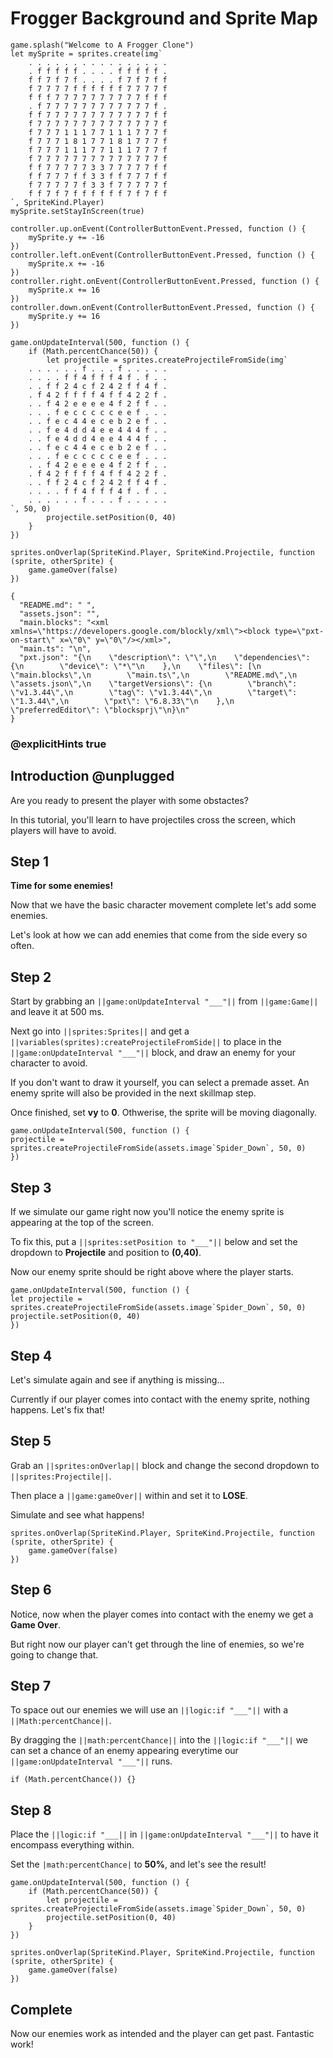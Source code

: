 # Frogger Background and Sprite Map

```template
game.splash("Welcome to A Frogger Clone")
let mySprite = sprites.create(img`
    . . . . . . . . . . . . . . . .
    . f f f f f . . . . f f f f f .
    f f 7 f 7 f . . . . f 7 f 7 f f
    f 7 7 7 7 f f f f f f 7 7 7 7 f
    f f f 7 7 7 7 7 7 7 7 7 7 f f f
    . f 7 7 7 7 7 7 7 7 7 7 7 7 f .
    f f 7 7 7 7 7 7 7 7 7 7 7 7 f f
    f 7 7 7 7 7 7 7 7 7 7 7 7 7 7 f
    f 7 7 7 1 1 1 7 7 1 1 1 7 7 7 f
    f 7 7 7 1 8 1 7 7 1 8 1 7 7 7 f
    f 7 7 7 1 1 1 7 7 1 1 1 7 7 7 f
    f 7 7 7 7 7 7 7 7 7 7 7 7 7 7 f
    f f 7 7 7 7 7 3 3 7 7 7 7 7 f f
    f f 7 7 7 f f 3 3 f f 7 7 7 f f
    f 7 7 7 7 7 f 3 3 f 7 7 7 7 7 f
    f f 7 f 7 f f f f f f 7 f 7 f f
`, SpriteKind.Player)
mySprite.setStayInScreen(true)

controller.up.onEvent(ControllerButtonEvent.Pressed, function () {
    mySprite.y += -16
})
controller.left.onEvent(ControllerButtonEvent.Pressed, function () {
    mySprite.x += -16
})
controller.right.onEvent(ControllerButtonEvent.Pressed, function () {
    mySprite.x += 16
})
controller.down.onEvent(ControllerButtonEvent.Pressed, function () {
    mySprite.y += 16
})

game.onUpdateInterval(500, function () {
    if (Math.percentChance(50)) {
        let projectile = sprites.createProjectileFromSide(img`
    . . . . . . f . . . f . . . . .
    . . . . f f 4 f f f 4 f . f . .
    . . f f 2 4 c f 2 4 2 f f 4 f .
    . f 4 2 f f f f 4 f f 4 2 2 f .
    . . f 4 2 e e e e 4 f 2 f f . .
    . . . f e c c c c c e e f . . .
    . . f e c 4 4 e c e b 2 e f . .
    . . f e 4 d d 4 e e 4 4 4 f . .
    . . f e 4 d d 4 e e 4 4 4 f . .
    . . f e c 4 4 e c e b 2 e f . .
    . . . f e c c c c c e e f . . .
    . . f 4 2 e e e e 4 f 2 f f . .
    . f 4 2 f f f f 4 f f 4 2 2 f .
    . . f f 2 4 c f 2 4 2 f f 4 f .
    . . . . f f 4 f f f 4 f . f . .
    . . . . . . f . . . f . . . . .
`, 50, 0)
        projectile.setPosition(0, 40)
    }
})

sprites.onOverlap(SpriteKind.Player, SpriteKind.Projectile, function (sprite, otherSprite) {
    game.gameOver(false)
})

```

```assetjson
{
  "README.md": " ",
  "assets.json": "",
  "main.blocks": "<xml xmlns=\"https://developers.google.com/blockly/xml\"><block type=\"pxt-on-start\" x=\"0\" y=\"0\"/></xml>",
  "main.ts": "\n",
  "pxt.json": "{\n    \"description\": \"\",\n    \"dependencies\": {\n        \"device\": \"*\"\n    },\n    \"files\": [\n        \"main.blocks\",\n        \"main.ts\",\n        \"README.md\",\n        \"assets.json\",\n    \"targetVersions\": {\n        \"branch\": \"v1.3.44\",\n        \"tag\": \"v1.3.44\",\n        \"target\": \"1.3.44\",\n        \"pxt\": \"6.8.33\"\n    },\n    \"preferredEditor\": \"blocksprj\"\n}\n"
}
```

### @explicitHints true

## Introduction @unplugged

Are you ready to present the player with some obstactes?

In this tutorial, you'll learn to have projectiles cross the screen, 
which players will have to avoid.

## Step 1

**Time for some enemies!**

Now that we have the basic character movement complete let's add some enemies.

Let's look at how we can add enemies that come from the side every so often.

## Step 2

Start by grabbing an ``||game:onUpdateInterval "___"||`` from ``||game:Game||`` and leave it at 500 ms.

Next go into ``||sprites:Sprites||`` and get a ``||variables(sprites):createProjectileFromSide||`` 
to place in the ``||game:onUpdateInterval "___"||`` block,
and draw an enemy for your character to avoid. 

If you don't want to draw it yourself, you can select a premade asset. 
An enemy sprite will also be provided in the next skillmap step.

Once finished, set **vy** to **0**. Othwerise, the sprite will be moving diagonally. 

```blocks
game.onUpdateInterval(500, function () {
projectile = sprites.createProjectileFromSide(assets.image`Spider_Down`, 50, 0)
})
```

## Step 3

If we simulate our game right now you'll notice the 
enemy sprite is appearing at the top of the screen.

To fix this, put a ``||sprites:setPosition to "___"||`` below and set the dropdown to **Projectile** and position to **(0,40)**.

Now our enemy sprite should be right above where the player starts.

```blocks
game.onUpdateInterval(500, function () {
let projectile = sprites.createProjectileFromSide(assets.image`Spider_Down`, 50, 0)
projectile.setPosition(0, 40)
})
```

## Step 4

Let's simulate again and see if anything is missing...

Currently if our player comes into contact with the enemy sprite, nothing happens. 
Let's fix that!

## Step 5

Grab an ``||sprites:onOverlap||`` block and change the second dropdown to ``||sprites:Projectile||``.

Then place a ``||game:gameOver||`` within and set it to **LOSE**.

Simulate and see what happens!

```blocks
sprites.onOverlap(SpriteKind.Player, SpriteKind.Projectile, function (sprite, otherSprite) {
    game.gameOver(false)
})
```

## Step 6

Notice, now when the player comes into contact with the enemy we get a **Game Over**.

But right now our player can't get through the line of enemies, so we're going to change that.

## Step 7

To space out our enemies we will use an ``||logic:if "___"||`` with a ``||Math:percentChance||``.

By dragging the ``||math:percentChance||`` into the ``||logic:if "___"||`` we can set a chance of an enemy appearing
everytime our ``||game:onUpdateInterval "___"||`` runs.

```blocks
if (Math.percentChance()) {}
```

## Step 8

Place the ``||logic:if "___||`` in ``||game:onUpdateInterval "___"||`` to have it encompass everything within.

Set the ``|math:percentChance|`` to **50%**, and let's see the result!

```blocks
game.onUpdateInterval(500, function () {
    if (Math.percentChance(50)) {
        let projectile = sprites.createProjectileFromSide(assets.image`Spider_Down`, 50, 0)
        projectile.setPosition(0, 40)
    }
})

sprites.onOverlap(SpriteKind.Player, SpriteKind.Projectile, function (sprite, otherSprite) {
    game.gameOver(false)
})
```

## Complete

Now our enemies work as intended and the player can get past. Fantastic work!

